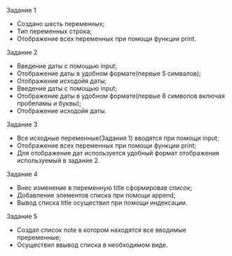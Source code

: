 Задание 1
- Создано шесть переменных;
- Тип переменных строка;
- Отображение всех переменных при помощи функции print.

Задание 2
- Введение даты с помощью input;
- Отображение даты в удобном формате(первые 5 симвалов);
- Отображение исходойя даты;
- Введение даты с помощью input;
- Отображение даты в удобном формате(первые 8 символов включая пробеламы и буквы);
- Отображение исходойя даты.

Задание 3
- Все исходные переменные(Задания 1) вводятся при помощи input;
- Отображение всех переменных при помощи функции print;
- Для отображение дат используется удобный формат отображения используемый в задание 2.

Задание 4
- Внес изменение в переменную title cформировав список;
- Добавление элементов списка при помощи append;
- Вывод списка title осуществил при помощи индексации.
 
Задание 5
- Создал список note в котором находятся все вводимые преременные;
- Осуществил ввывод списка в необходимом виде.
